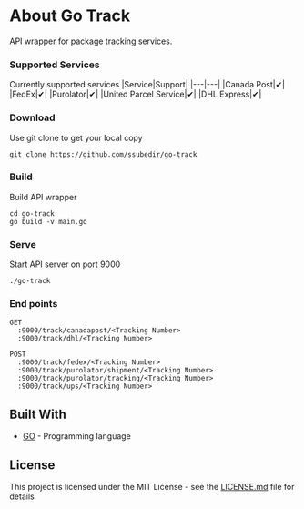 
# About Go Track
API wrapper for package tracking services. 

### Supported Services
Currently supported services
|Service|Support| 
|---|---|
|Canada Post|✔|
|FedEx|✔|
|Purolator|✔|
|United Parcel Service|✔|
|DHL Express|✔|

### Download

Use git clone to get your local copy 
```
git clone https://github.com/ssubedir/go-track
```

### Build

Build API wrapper
```
cd go-track
go build -v main.go 
```

### Serve

Start API server on port 9000
```
./go-track
```

### End points

```
GET
  :9000/track/canadapost/<Tracking Number>
  :9000/track/dhl/<Tracking Number>

POST
  :9000/track/fedex/<Tracking Number>
  :9000/track/purolator/shipment/<Tracking Number>
  :9000/track/purolator/tracking/<Tracking Number>
  :9000/track/ups/<Tracking Number>
```

## Built With

* [GO](https://golang.org/) - Programming language


## License

This project is licensed under the MIT License - see the [LICENSE.md](https://github.com/ssubedir/go-track/blob/master/LICENSE) file for details
